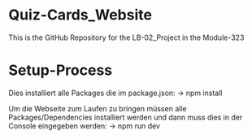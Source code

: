 # Quiz-Cards_Website
 This is the GitHub Repository for the LB-02_Project in the Module-323

 # Setup-Process

 Dies installiert alle Packages die im package.json:
 -> npm install



Um die Webseite zum Laufen zu bringen müssen alle Packages/Dependencies installiert werden und dann muss dies in der Console eingegeben werden:
-> npm run dev
